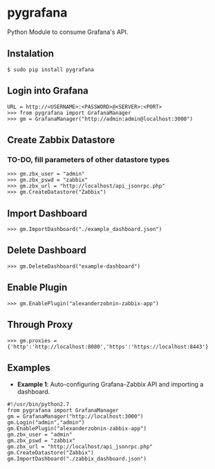 # pygrafana

Python Module to consume Grafana's API.


## Instalation
```
$ sudo pip install pygrafana
```

## Login into Grafana


```
URL = http://<USERNAME>:<PASSWORD>@<SERVER>:<PORT>
>>> from pygrafana import GrafanaManager
>>> gm = GrafanaManager("http://admin:admin@localhost:3000")
```

## Create Zabbix Datastore

### TO-DO, fill parameters of other datastore types

```
>>> gm.zbx_user = "admin"
>>> gm.zbx_pswd = "zabbix"
>>> gm.zbx_url = "http://localhost/api_jsonrpc.php"
>>> gm.CreateDatastore("Zabbix")
```

## Import Dashboard

```
>>> gm.ImportDashboard("./example_dashboard.json")
```


## Delete Dashboard
```
>>> gm.DeleteDashboard("example-dashboard")
```


## Enable Plugin

```
>>> gm.EnablePlugin("alexanderzobnin-zabbix-app")
```

## Through Proxy

```
>>> gm.proxies = {'http':'http://localhost:8080','https':'https://localhost:8443'}
```

## Examples

- **Example 1**: Auto-configuring Grafana-Zabbix API and importing a dashboard.
```
#!/usr/bin/python2.7
from pygrafana import GrafanaManager
gm = GrafanaManager("http://localhost:3000")
gm.Login("admin","admin")
gm.EnablePlugin("alexanderzobnin-zabbix-app")
gm.zbx_user = "admin"
gm.zbx_pswd = "zabbix"
gm.zbx_url = "http://localhost/api_jsonrpc.php"
gm.CreateDatastore("Zabbix")
gm.ImportDashboard("./zabbix_dashboard.json")
```
